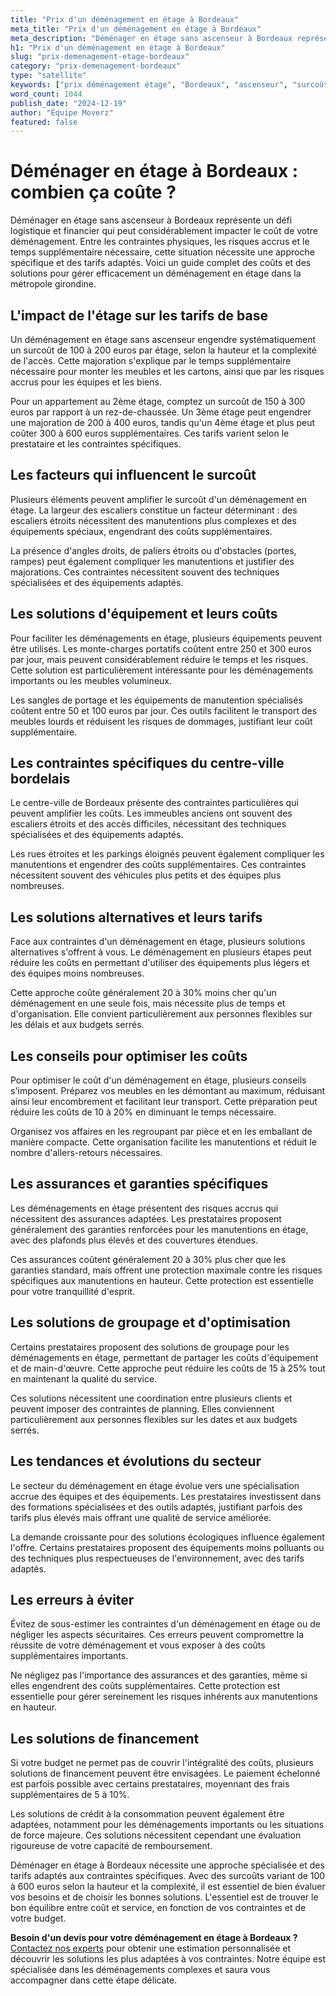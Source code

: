 ```yaml
---
title: "Prix d'un déménagement en étage à Bordeaux"
meta_title: "Prix d'un déménagement en étage à Bordeaux"
meta_description: "Déménager en étage sans ascenseur à Bordeaux représente un défi logistique et financier qui peut considérablement impacter le coût de votre déménageme."
h1: "Prix d'un déménagement en étage à Bordeaux"
slug: "prix-demenagement-etage-bordeaux"
category: "prix-demenagement-bordeaux"
type: "satellite"
keywords: ["prix déménagement étage", "Bordeaux", "ascenseur", "surcoût"]
word_count: 1044
publish_date: "2024-12-19"
author: "Équipe Moverz"
featured: false
---
```



# Déménager en étage à Bordeaux : combien ça coûte ?

Déménager en étage sans ascenseur à Bordeaux représente un défi logistique et financier qui peut considérablement impacter le coût de votre déménagement. Entre les contraintes physiques, les risques accrus et le temps supplémentaire nécessaire, cette situation nécessite une approche spécifique et des tarifs adaptés. Voici un guide complet des coûts et des solutions pour gérer efficacement un déménagement en étage dans la métropole girondine.

## L'impact de l'étage sur les tarifs de base

Un déménagement en étage sans ascenseur engendre systématiquement un surcoût de 100 à 200 euros par étage, selon la hauteur et la complexité de l'accès. Cette majoration s'explique par le temps supplémentaire nécessaire pour monter les meubles et les cartons, ainsi que par les risques accrus pour les équipes et les biens.

Pour un appartement au 2ème étage, comptez un surcoût de 150 à 300 euros par rapport à un rez-de-chaussée. Un 3ème étage peut engendrer une majoration de 200 à 400 euros, tandis qu'un 4ème étage et plus peut coûter 300 à 600 euros supplémentaires. Ces tarifs varient selon le prestataire et les contraintes spécifiques.

## Les facteurs qui influencent le surcoût

Plusieurs éléments peuvent amplifier le surcoût d'un déménagement en étage. La largeur des escaliers constitue un facteur déterminant : des escaliers étroits nécessitent des manutentions plus complexes et des équipements spéciaux, engendrant des coûts supplémentaires.

La présence d'angles droits, de paliers étroits ou d'obstacles (portes, rampes) peut également compliquer les manutentions et justifier des majorations. Ces contraintes nécessitent souvent des techniques spécialisées et des équipements adaptés.

## Les solutions d'équipement et leurs coûts

Pour faciliter les déménagements en étage, plusieurs équipements peuvent être utilisés. Les monte-charges portatifs coûtent entre 250 et 300 euros par jour, mais peuvent considérablement réduire le temps et les risques. Cette solution est particulièrement intéressante pour les déménagements importants ou les meubles volumineux.

Les sangles de portage et les équipements de manutention spécialisés coûtent entre 50 et 100 euros par jour. Ces outils facilitent le transport des meubles lourds et réduisent les risques de dommages, justifiant leur coût supplémentaire.

## Les contraintes spécifiques du centre-ville bordelais

Le centre-ville de Bordeaux présente des contraintes particulières qui peuvent amplifier les coûts. Les immeubles anciens ont souvent des escaliers étroits et des accès difficiles, nécessitant des techniques spécialisées et des équipements adaptés.

Les rues étroites et les parkings éloignés peuvent également compliquer les manutentions et engendrer des coûts supplémentaires. Ces contraintes nécessitent souvent des véhicules plus petits et des équipes plus nombreuses.

## Les solutions alternatives et leurs tarifs

Face aux contraintes d'un déménagement en étage, plusieurs solutions alternatives s'offrent à vous. Le déménagement en plusieurs étapes peut réduire les coûts en permettant d'utiliser des équipements plus légers et des équipes moins nombreuses.

Cette approche coûte généralement 20 à 30% moins cher qu'un déménagement en une seule fois, mais nécessite plus de temps et d'organisation. Elle convient particulièrement aux personnes flexibles sur les délais et aux budgets serrés.

## Les conseils pour optimiser les coûts

Pour optimiser le coût d'un déménagement en étage, plusieurs conseils s'imposent. Préparez vos meubles en les démontant au maximum, réduisant ainsi leur encombrement et facilitant leur transport. Cette préparation peut réduire les coûts de 10 à 20% en diminuant le temps nécessaire.

Organisez vos affaires en les regroupant par pièce et en les emballant de manière compacte. Cette organisation facilite les manutentions et réduit le nombre d'allers-retours nécessaires.

## Les assurances et garanties spécifiques

Les déménagements en étage présentent des risques accrus qui nécessitent des assurances adaptées. Les prestataires proposent généralement des garanties renforcées pour les manutentions en étage, avec des plafonds plus élevés et des couvertures étendues.

Ces assurances coûtent généralement 20 à 30% plus cher que les garanties standard, mais offrent une protection maximale contre les risques spécifiques aux manutentions en hauteur. Cette protection est essentielle pour votre tranquillité d'esprit.

## Les solutions de groupage et d'optimisation

Certains prestataires proposent des solutions de groupage pour les déménagements en étage, permettant de partager les coûts d'équipement et de main-d'œuvre. Cette approche peut réduire les coûts de 15 à 25% tout en maintenant la qualité du service.

Ces solutions nécessitent une coordination entre plusieurs clients et peuvent imposer des contraintes de planning. Elles conviennent particulièrement aux personnes flexibles sur les dates et aux budgets serrés.

## Les tendances et évolutions du secteur

Le secteur du déménagement en étage évolue vers une spécialisation accrue des équipes et des équipements. Les prestataires investissent dans des formations spécialisées et des outils adaptés, justifiant parfois des tarifs plus élevés mais offrant une qualité de service améliorée.

La demande croissante pour des solutions écologiques influence également l'offre. Certains prestataires proposent des équipements moins polluants ou des techniques plus respectueuses de l'environnement, avec des tarifs adaptés.

## Les erreurs à éviter

Évitez de sous-estimer les contraintes d'un déménagement en étage ou de négliger les aspects sécuritaires. Ces erreurs peuvent compromettre la réussite de votre déménagement et vous exposer à des coûts supplémentaires importants.

Ne négligez pas l'importance des assurances et des garanties, même si elles engendrent des coûts supplémentaires. Cette protection est essentielle pour gérer sereinement les risques inhérents aux manutentions en hauteur.

## Les solutions de financement

Si votre budget ne permet pas de couvrir l'intégralité des coûts, plusieurs solutions de financement peuvent être envisagées. Le paiement échelonné est parfois possible avec certains prestataires, moyennant des frais supplémentaires de 5 à 10%.

Les solutions de crédit à la consommation peuvent également être adaptées, notamment pour les déménagements importants ou les situations de force majeure. Ces solutions nécessitent cependant une évaluation rigoureuse de votre capacité de remboursement.

Déménager en étage à Bordeaux nécessite une approche spécialisée et des tarifs adaptés aux contraintes spécifiques. Avec des surcoûts variant de 100 à 600 euros selon la hauteur et la complexité, il est essentiel de bien évaluer vos besoins et de choisir les bonnes solutions. L'essentiel est de trouver le bon équilibre entre coût et service, en fonction de vos contraintes et de votre budget.

**Besoin d'un devis pour votre déménagement en étage à Bordeaux ?** [Contactez nos experts](/contact) pour obtenir une estimation personnalisée et découvrir les solutions les plus adaptées à vos contraintes. Notre équipe est spécialisée dans les déménagements complexes et saura vous accompagner dans cette étape délicate.
